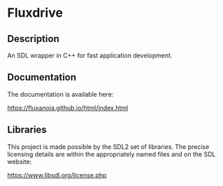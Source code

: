 # Fluxdrive

## Description

An SDL wrapper in C++ for fast application development.

## Documentation

The documentation is available here:

https://fluxanoia.github.io/html/index.html

## Libraries

This project is made possible by the SDL2 set of libraries. 
The precise licensing details are within the appropriately named files and on the SDL website:

https://www.libsdl.org/license.php